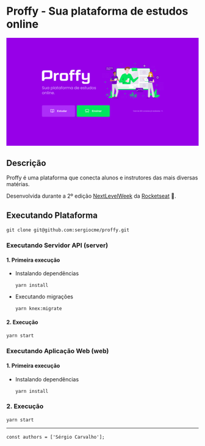# Proffy - Sua plataforma de estudos online

![screenshot](https://github.com/sergiocme/proffy/blob/master/screenshot.png?raw=true "Proffy Screenshot")

## Descrição

Proffy é uma plataforma que conecta alunos e instrutores das mais diversas matérias.

Desenvolvida durante a 2º edição [NextLevelWeek](https://nextlevelweek.com/) da [Rocketseat](https://rocketseat.com.br/) 💜.

## Executando Plataforma

```
git clone git@github.com:sergiocme/proffy.git
```

### Executando Servidor API (server)

#### 1. Primeira execução

* Instalando dependências

  ```
  yarn install
  ```

* Executando migrações

  ```
  yarn knex:migrate
  ```

#### 2. Execução

```
yarn start
```

### Executando Aplicação Web (web)

#### 1. Primeira execução

* Instalando dependências

  ```
  yarn install
  ```

### 2. Execução

```
yarn start
```

---

```
const authors = ['Sérgio Carvalho'];
```
